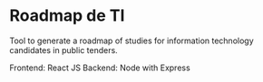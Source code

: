 # Roadmap de TI
Tool to generate a roadmap of studies for information technology candidates in public tenders.

Frontend: React JS
Backend: Node with Express
